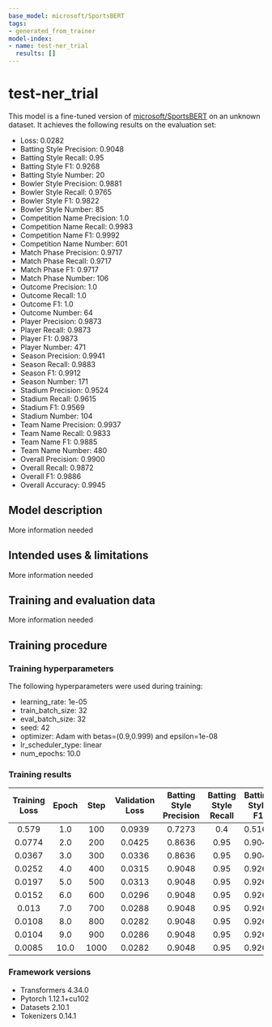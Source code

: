 ```yaml
---
base_model: microsoft/SportsBERT
tags:
- generated_from_trainer
model-index:
- name: test-ner_trial
  results: []
---
```


<!-- This model card has been generated automatically according to the information the Trainer had access to. You
should probably proofread and complete it, then remove this comment. -->

# test-ner_trial

This model is a fine-tuned version of [microsoft/SportsBERT](https://huggingface.co/microsoft/SportsBERT) on an unknown dataset.
It achieves the following results on the evaluation set:
- Loss: 0.0282
- Batting Style Precision: 0.9048
- Batting Style Recall: 0.95
- Batting Style F1: 0.9268
- Batting Style Number: 20
- Bowler Style Precision: 0.9881
- Bowler Style Recall: 0.9765
- Bowler Style F1: 0.9822
- Bowler Style Number: 85
- Competition Name Precision: 1.0
- Competition Name Recall: 0.9983
- Competition Name F1: 0.9992
- Competition Name Number: 601
- Match Phase Precision: 0.9717
- Match Phase Recall: 0.9717
- Match Phase F1: 0.9717
- Match Phase Number: 106
- Outcome Precision: 1.0
- Outcome Recall: 1.0
- Outcome F1: 1.0
- Outcome Number: 64
- Player Precision: 0.9873
- Player Recall: 0.9873
- Player F1: 0.9873
- Player Number: 471
- Season Precision: 0.9941
- Season Recall: 0.9883
- Season F1: 0.9912
- Season Number: 171
- Stadium Precision: 0.9524
- Stadium Recall: 0.9615
- Stadium F1: 0.9569
- Stadium Number: 104
- Team Name Precision: 0.9937
- Team Name Recall: 0.9833
- Team Name F1: 0.9885
- Team Name Number: 480
- Overall Precision: 0.9900
- Overall Recall: 0.9872
- Overall F1: 0.9886
- Overall Accuracy: 0.9945

## Model description

More information needed

## Intended uses & limitations

More information needed

## Training and evaluation data

More information needed

## Training procedure

### Training hyperparameters

The following hyperparameters were used during training:
- learning_rate: 1e-05
- train_batch_size: 32
- eval_batch_size: 32
- seed: 42
- optimizer: Adam with betas=(0.9,0.999) and epsilon=1e-08
- lr_scheduler_type: linear
- num_epochs: 10.0

### Training results

| Training Loss | Epoch | Step | Validation Loss | Batting Style Precision | Batting Style Recall | Batting Style F1 | Batting Style Number | Bowler Style Precision | Bowler Style Recall | Bowler Style F1 | Bowler Style Number | Competition Name Precision | Competition Name Recall | Competition Name F1 | Competition Name Number | Match Phase Precision | Match Phase Recall | Match Phase F1 | Match Phase Number | Outcome Precision | Outcome Recall | Outcome F1 | Outcome Number | Player Precision | Player Recall | Player F1 | Player Number | Season Precision | Season Recall | Season F1 | Season Number | Stadium Precision | Stadium Recall | Stadium F1 | Stadium Number | Team Name Precision | Team Name Recall | Team Name F1 | Team Name Number | Overall Precision | Overall Recall | Overall F1 | Overall Accuracy |
|:-------------:|:-----:|:----:|:---------------:|:-----------------------:|:--------------------:|:----------------:|:--------------------:|:----------------------:|:-------------------:|:---------------:|:-------------------:|:--------------------------:|:-----------------------:|:-------------------:|:-----------------------:|:---------------------:|:------------------:|:--------------:|:------------------:|:-----------------:|:--------------:|:----------:|:--------------:|:----------------:|:-------------:|:---------:|:-------------:|:----------------:|:-------------:|:---------:|:-------------:|:-----------------:|:--------------:|:----------:|:--------------:|:-------------------:|:----------------:|:------------:|:----------------:|:-----------------:|:--------------:|:----------:|:----------------:|
| 0.579         | 1.0   | 100  | 0.0939          | 0.7273                  | 0.4                  | 0.5161           | 20                   | 0.8442                 | 0.7647              | 0.8025          | 85                  | 0.9885                     | 0.9983                  | 0.9934              | 601                     | 0.8515                | 0.8113             | 0.8309         | 106                | 1.0               | 0.9062         | 0.9508     | 64             | 0.9484           | 0.9363        | 0.9423    | 471           | 0.9709           | 0.9766        | 0.9738    | 171           | 0.8913            | 0.7885         | 0.8367     | 104            | 0.948               | 0.9875           | 0.9673       | 480              | 0.9510            | 0.9424         | 0.9467     | 0.9757           |
| 0.0774        | 2.0   | 200  | 0.0425          | 0.8636                  | 0.95                 | 0.9048           | 20                   | 0.9875                 | 0.9294              | 0.9576          | 85                  | 0.9967                     | 0.9983                  | 0.9975              | 601                     | 0.9515                | 0.9245             | 0.9378         | 106                | 1.0               | 1.0            | 1.0        | 64             | 0.9662           | 0.9703        | 0.9682    | 471           | 0.9770           | 0.9942        | 0.9855    | 171           | 0.9029            | 0.8942         | 0.8986     | 104            | 0.9937              | 0.9896           | 0.9916       | 480              | 0.9790            | 0.9776         | 0.9783     | 0.9907           |
| 0.0367        | 3.0   | 300  | 0.0336          | 0.8636                  | 0.95                 | 0.9048           | 20                   | 0.9881                 | 0.9765              | 0.9822          | 85                  | 0.9967                     | 0.9983                  | 0.9975              | 601                     | 0.9346                | 0.9434             | 0.9390         | 106                | 1.0               | 1.0            | 1.0        | 64             | 0.9767           | 0.9809        | 0.9788    | 471           | 0.9942           | 0.9942        | 0.9942    | 171           | 0.9126            | 0.9038         | 0.9082     | 104            | 0.9916              | 0.9896           | 0.9906       | 480              | 0.9819            | 0.9833         | 0.9826     | 0.9931           |
| 0.0252        | 4.0   | 400  | 0.0315          | 0.9048                  | 0.95                 | 0.9268           | 20                   | 1.0                    | 0.9765              | 0.9881          | 85                  | 0.9967                     | 0.9983                  | 0.9975              | 601                     | 0.9615                | 0.9434             | 0.9524         | 106                | 1.0               | 1.0            | 1.0        | 64             | 0.9892           | 0.9766        | 0.9829    | 471           | 0.9942           | 0.9942        | 0.9942    | 171           | 0.9223            | 0.9135         | 0.9179     | 104            | 0.9937              | 0.9875           | 0.9906       | 480              | 0.9880            | 0.9824         | 0.9852     | 0.9936           |
| 0.0197        | 5.0   | 500  | 0.0313          | 0.9048                  | 0.95                 | 0.9268           | 20                   | 1.0                    | 0.9765              | 0.9881          | 85                  | 1.0                        | 0.9983                  | 0.9992              | 601                     | 0.9808                | 0.9623             | 0.9714         | 106                | 1.0               | 1.0            | 1.0        | 64             | 0.9809           | 0.9788        | 0.9798    | 471           | 0.9942           | 0.9942        | 0.9942    | 171           | 0.9798            | 0.9327         | 0.9557     | 104            | 0.9875              | 0.9896           | 0.9886       | 480              | 0.9895            | 0.9853         | 0.9874     | 0.9942           |
| 0.0152        | 6.0   | 600  | 0.0296          | 0.9048                  | 0.95                 | 0.9268           | 20                   | 0.9882                 | 0.9882              | 0.9882          | 85                  | 1.0                        | 0.9983                  | 0.9992              | 601                     | 0.9714                | 0.9623             | 0.9668         | 106                | 1.0               | 1.0            | 1.0        | 64             | 0.9893           | 0.9830        | 0.9862    | 471           | 0.9942           | 0.9942        | 0.9942    | 171           | 0.9519            | 0.9519         | 0.9519     | 104            | 0.9937              | 0.9854           | 0.9895       | 480              | 0.9904            | 0.9867         | 0.9886     | 0.9944           |
| 0.013         | 7.0   | 700  | 0.0288          | 0.9048                  | 0.95                 | 0.9268           | 20                   | 0.9881                 | 0.9765              | 0.9822          | 85                  | 1.0                        | 0.9983                  | 0.9992              | 601                     | 0.9810                | 0.9717             | 0.9763         | 106                | 1.0               | 1.0            | 1.0        | 64             | 0.9830           | 0.9830        | 0.9830    | 471           | 0.9942           | 0.9942        | 0.9942    | 171           | 0.9352            | 0.9712         | 0.9528     | 104            | 0.9958              | 0.9812           | 0.9885       | 480              | 0.9890            | 0.9867         | 0.9879     | 0.9944           |
| 0.0108        | 8.0   | 800  | 0.0282          | 0.9048                  | 0.95                 | 0.9268           | 20                   | 0.9882                 | 0.9882              | 0.9882          | 85                  | 1.0                        | 0.9983                  | 0.9992              | 601                     | 0.9810                | 0.9717             | 0.9763         | 106                | 1.0               | 1.0            | 1.0        | 64             | 0.9894           | 0.9873        | 0.9883    | 471           | 0.9942           | 0.9942        | 0.9942    | 171           | 0.9615            | 0.9615         | 0.9615     | 104            | 0.9937              | 0.9833           | 0.9885       | 480              | 0.9914            | 0.9881         | 0.9898     | 0.9949           |
| 0.0104        | 9.0   | 900  | 0.0286          | 0.9048                  | 0.95                 | 0.9268           | 20                   | 0.9881                 | 0.9765              | 0.9822          | 85                  | 1.0                        | 0.9983                  | 0.9992              | 601                     | 0.9717                | 0.9717             | 0.9717         | 106                | 1.0               | 1.0            | 1.0        | 64             | 0.9873           | 0.9894        | 0.9883    | 471           | 0.9941           | 0.9883        | 0.9912    | 171           | 0.9439            | 0.9712         | 0.9573     | 104            | 0.9958              | 0.9812           | 0.9885       | 480              | 0.9900            | 0.9876         | 0.9888     | 0.9947           |
| 0.0085        | 10.0  | 1000 | 0.0282          | 0.9048                  | 0.95                 | 0.9268           | 20                   | 0.9881                 | 0.9765              | 0.9822          | 85                  | 1.0                        | 0.9983                  | 0.9992              | 601                     | 0.9717                | 0.9717             | 0.9717         | 106                | 1.0               | 1.0            | 1.0        | 64             | 0.9873           | 0.9873        | 0.9873    | 471           | 0.9941           | 0.9883        | 0.9912    | 171           | 0.9524            | 0.9615         | 0.9569     | 104            | 0.9937              | 0.9833           | 0.9885       | 480              | 0.9900            | 0.9872         | 0.9886     | 0.9945           |


### Framework versions

- Transformers 4.34.0
- Pytorch 1.12.1+cu102
- Datasets 2.10.1
- Tokenizers 0.14.1
